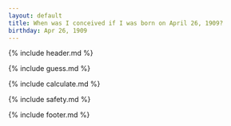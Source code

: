 ```yaml
---
layout: default
title: When was I conceived if I was born on April 26, 1909?
birthday: Apr 26, 1909
---
```


{% include header.md %}

{% include guess.md %}

{% include calculate.md %}

{% include safety.md %}

{% include footer.md %}



